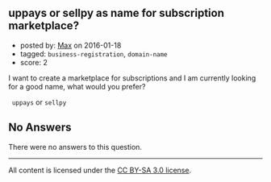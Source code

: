 ## uppays or sellpy as name for subscription marketplace?

- posted by: [Max](https://stackexchange.com/users/7378591/max) on 2016-01-18
- tagged: `business-registration`, `domain-name`
- score: 2

I want to create a marketplace for subscriptions and I am currently looking for a good name, what would you prefer?

` uppays` or `sellpy`

## No Answers

There were no answers to this question.


---

All content is licensed under the [CC BY-SA 3.0 license](https://creativecommons.org/licenses/by-sa/3.0/).
